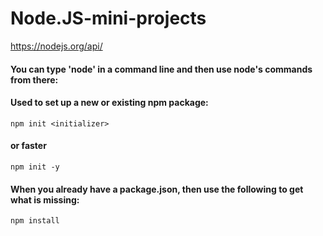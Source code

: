 # Node.JS-mini-projects

https://nodejs.org/api/

#### You can type 'node' in a command line and then use node's commands from there:


#### Used to set up a new or existing npm package:
```
npm init <initializer>
``` 
#### or faster
```
npm init -y
``` 
#### When you already have a package.json, then use the following to get what is missing:
```
npm install
``` 
